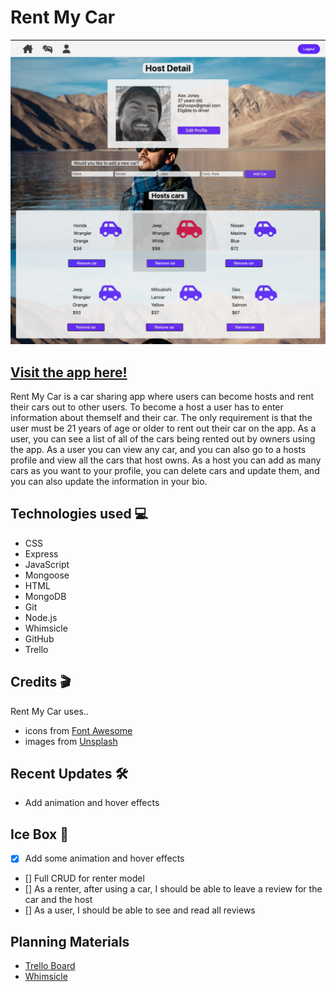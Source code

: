 # **Rent My Car**
![Picture 1 of app](/public/assets/app-pic-3.png)
## [Visit the app here!](https://flyio-rent-my-car-project.fly.dev/)
Rent My Car is a car sharing app where users can become hosts and rent their cars out to other users. To become a host a user has to enter information about themself and their car. The only requirement is that the user must be 21 years of age or older to rent out their car on the app. As a user, you can see a list of all of the cars being rented out by owners using the app. As a user you can view any car, and you can also go to a hosts profile and view all the cars that host owns. As a host you can add as many cars as you want to your profile, you can delete cars and update them, and you can also update the information in your bio. 

## Technologies used 💻

- CSS                 
- Express
- JavaScript          
- Mongoose
- HTML                
- MongoDB
- Git
- Node.js                 
- Whimsicle
- GitHub              
- Trello

## Credits 🎬

Rent My Car uses..
- icons from [Font Awesome](https://fontawesome.com/)
- images from [Unsplash](https://unsplash.com/)

## Recent Updates 🛠️

- Add animation and hover effects

## Ice Box 🥶

- [x] Add some animation and hover effects
- [] Full CRUD for renter model
- [] As a renter, after using a car, I should be able to leave a review for the car and the host
- [] As a user, I should be able to see and read all reviews 

## Planning Materials
- [Trello Board](https://trello.com/b/Ly194xkC/rent-my-car)
- [Whimsicle](https://whimsical.com/wire-frame-XWDYgzr6xoUq1mrX2iuB3B)